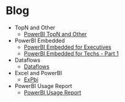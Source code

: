 # Blog

* TopN and Other
    * [PowerBI TopN and Other](TopNAndOther/TopNAndOther.md)
* PowerBI Embedded
    * [PowerBI Embedded for Executives](Embedded/Embedded-exec.md)
    * [PowerBI Embedded for Techs - Part 1](Embedded/Embedded-tech-part1.md)
* Dataflows
    * [Dataflows](Dataflows/Dataflows.md)
* Excel and PowerBI
    * [ExPbi](ExPbi/ExPbi.md)
* PowerBI Usage Report
    * [PowerBI Usage Report](PowerBIUsage/PowerBIUsageReport.md)

